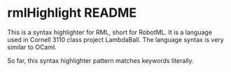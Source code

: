 # rmlHighlight README

This is a syntax highlighter for RML, short for RobotML. It is a language used in Cornell 3110 class project LambdaBall. The language syntax is very similar to OCaml.


So far, this syntax highlighter pattern matches keywords literally. 
